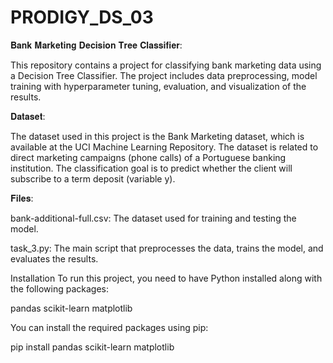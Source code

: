 # PRODIGY_DS_03
𝐁𝐚𝐧𝐤 𝐌𝐚𝐫𝐤𝐞𝐭𝐢𝐧𝐠 𝐃𝐞𝐜𝐢𝐬𝐢𝐨𝐧 𝐓𝐫𝐞𝐞 𝐂𝐥𝐚𝐬𝐬𝐢𝐟𝐢𝐞𝐫:

This repository contains a project for classifying bank marketing data using a Decision Tree Classifier. The project includes data preprocessing, model training with hyperparameter tuning, evaluation, and visualization of the results.

𝐃𝐚𝐭𝐚𝐬𝐞𝐭:

The dataset used in this project is the Bank Marketing dataset, which is available at the UCI Machine Learning Repository. The dataset is related to direct marketing campaigns (phone calls) of a Portuguese banking institution. The classification goal is to predict whether the client will subscribe to a term deposit (variable y).

𝐅𝐢𝐥𝐞𝐬:

bank-additional-full.csv: The dataset used for training and testing the model.

task_3.py: The main script that preprocesses the data, trains the model, and evaluates the results.

Installation
To run this project, you need to have Python installed along with the following packages:

pandas
scikit-learn
matplotlib

You can install the required packages using pip:

pip install pandas scikit-learn matplotlib

